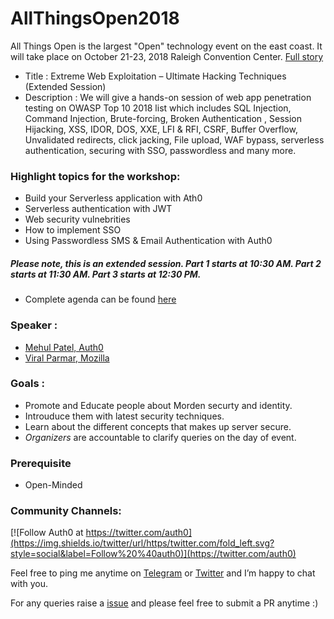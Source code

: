# AllThingsOpen2018

All Things Open is the largest "Open" technology event on the east coast.
It will take place on October 21-23, 2018 Raleigh Convention Center. [Full story](https://allthingsopen.org/)

* Title : Extreme Web Exploitation – Ultimate Hacking Techniques (Extended Session)
* Description : We will give a hands-on session of web app penetration testing on OWASP Top 10 2018 list which includes SQL Injection, Command Injection, Brute-forcing, Broken Authentication , Session Hijacking, XSS, IDOR, DOS, XXE, LFI & RFI, CSRF, Buffer Overflow, Unvalidated redirects, click jacking, File upload, WAF bypass, serverless authentication, securing with SSO, passwordless and many more.

### Highlight topics for the workshop:

* Build your Serverless application with Ath0
* Serverless authentication with JWT
* Web security vulnebrities
* How to implement SSO
* Using Passwordless SMS & Email Authentication with Auth0

##### Please note, this is an extended session. Part 1 starts at 10:30 AM. Part 2 starts at 11:30 AM. Part 3 starts at 12:30 PM.

* Complete agenda can be found [here](https://allthingsopen.org/schedule/)

### Speaker : 
* [Mehul Patel, Auth0](https://allthingsopen.org/speakers/mehul-patel/)
* [Viral Parmar, Mozilla](https://allthingsopen.org/speakers/viral-parmar/)

### Goals : 

* Promote and Educate people about Morden securty and identity. 
* Introuduce them with latest security techniques. 
* Learn about the different concepts that makes up server secure.  
* *Organizers* are accountable to clarify queries on the day of event. 

### Prerequisite 

* Open-Minded 

### Community Channels: 
[![Follow Auth0 at https://twitter.com/auth0](https://img.shields.io/twitter/url/https/twitter.com/fold_left.svg?style=social&label=Follow%20%40auth0)](https://twitter.com/auth0)

Feel free to ping me anytime on [Telegram](http://telegram.me/rowdymehul) or [Twitter](http://twitter.com/rowdymehul) and I’m happy to chat with you.

For any queries raise a [issue](https://github.com/rowdymehul/AllThingsOpen2018/issues) and please feel free to submit a PR anytime :)


